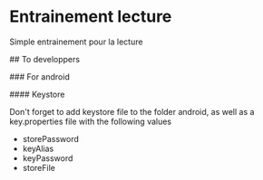 # Entrainement lecture

Simple entrainement pour la lecture

## To developpers

### For android

#### Keystore

Don't forget to add keystore file to the folder android, as well as a key.properties file with the following values

* storePassword
* keyAlias
* keyPassword
* storeFile